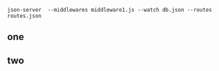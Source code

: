 ```json-server  --middlewares middleware1.js --watch db.json --routes routes.json```

## one
## two
